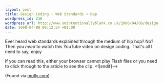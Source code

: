 ```yaml
---
layout: post
title: Design Coding - Web Standards + Rap
wordpress_id: 210
wordpress_url: http://www.unintentionallyblank.co.uk/2008/04/08/design-coding-web-standards-rap/
date: 2008-04-08 08:12:54 +01:00
---
```

<p>Ever heard web standards explained through the medium of hip hop? No? Then you <em>need</em> to watch this YouTube video on design coding. That's all I need to say, enjoy</p>

<object classid="clsid:D27CDB6E-AE6D-11cf-96B8-444553540000" codebase="http://download.macromedia.com/pub/shockwave/cabs/flash/swflash.cab#version=7,0,0,0" width="425" height="355"><param name="movie" value="http://www.youtube.com/v/a0qMe7Z3EYg&amp;hl=en" /><param name="quality" value="high" /><param name="bgcolor" value="#FFFFFF" /><!--[if !IE]> <--><object data="http://www.youtube.com/v/a0qMe7Z3EYg&amp;hl=en" width="425" height="355" type="application/x-shockwave-flash"><param name="quality" value="high" /><param name="bgcolor" value="#FFFFFF" /><param name="pluginurl" value="http://www.macromedia.com/go/getflashplayer" />If you can read this, either your browser cannot play Flash files or you need to click through to the article to see the clip.</object><!--> <![endif]--></object>

<p>(Found via <a href="http://www.molly.com/2008/04/07/design-coding-rap-for-the-rest-of-us/">molly.com</a>)</p>
